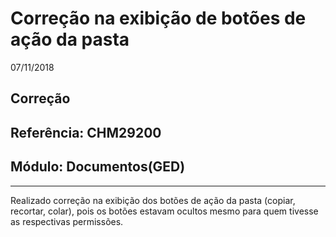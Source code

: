 # Correção na exibição de botões de ação da pasta
07/11/2018
## Correção
## Referência: CHM29200
## Módulo: Documentos(GED)
***

Realizado correção na exibição dos botões de ação da pasta (copiar, recortar, colar), pois os botões estavam ocultos mesmo para quem tivesse as respectivas permissões.